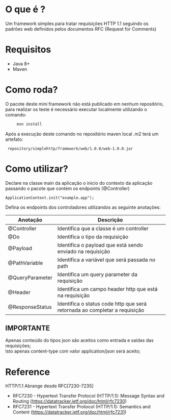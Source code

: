 
# O que é ?

Um framework simples para tratar  requisições HTTP 1.1 seguindo os padrões  web definidos pelos documentos RFC (Request for Comments)

#  Requisitos

 - Java 8+
 - Maven 


# Como roda?
O pacote deste mini framework não está publicado em nenhum repositório, para realizar os teste é necessário executar localmente utilizando o comando:
```bash
	 mvn install
```
Após a execução deste comando no repositório maven local .m2 terá um artefato: 

	 repository/simplehttp/framework/web/1.0.0/web-1.0.0.jar

	 
# Como utilizar?

Declare na classe main da aplicação o inicio do contexto da aplicação passando o pacote que contém os endpoints (@Controller)
	
	ApplicationContext.init("example.app");

Defina os endpoints dos controladores utilizandos as seguinte anotações:

| Anotação        | Descrição                                                                   |   
|---|---|
| @Controller     | Identifica que a classe é um controller                                     |  
| @Do             | Identifica o tipo  da requisição                                            |
| @Payload        | Identifica o payload que está sendo enviado na requisição                   |  
| @PathVariable   | Identifica a variável que será passada no path                              |
| @QueryParameter | Identifica um query parameter da requisição                                 |   
| @Header         | Identifica um campo header http que está na requisição                      |
| @ResponseStatus | Identifica o status code  http que será retornada ao completar a requisição | 
	
## IMPORTANTE
Apenas conteúdo do tipos json são aceitos como entrada e saídas das requisições;	
Isto apenas content-type  com valor application/json será aceito;

# Reference

HTTP/1.1 Abrange desde RFC[7230-7235]

 - RFC7230 - Hypertext Transfer Protocol (HTTP/1.1): Message Syntax and Routing (https://datatracker.ietf.org/doc/html/rfc7230)
 - RFC7231 - Hypertext Transfer Protocol (HTTP/1.1): Semantics and Content (https://datatracker.ietf.org/doc/html/rfc7231)

